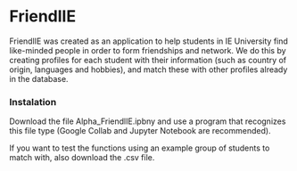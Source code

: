# FriendlIE

FriendlIE was created as an application to help students in IE University find like-minded people in order to form friendships and network. We do this by creating profiles for each student with their information (such as country of origin, languages and hobbies), and match these with other profiles already in the database. 

### Instalation 

Download the file Alpha_FriendlIE.ipbny and use a program that recognizes this file type (Google Collab and Jupyter Notebook are recommended).

If you want to test the functions using an example group of students to match with, also download the .csv file. 
